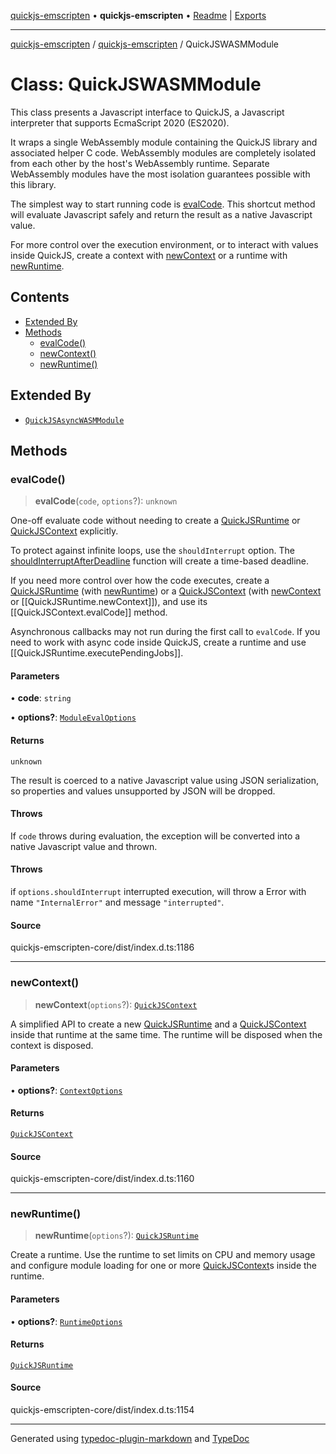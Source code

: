 [quickjs-emscripten](../../packages.md) • **quickjs-emscripten** • [Readme](../README.md) \| [Exports](../exports.md)

***

[quickjs-emscripten](../../packages.md) / [quickjs-emscripten](../exports.md) / QuickJSWASMModule

# Class: QuickJSWASMModule

This class presents a Javascript interface to QuickJS, a Javascript interpreter
that supports EcmaScript 2020 (ES2020).

It wraps a single WebAssembly module containing the QuickJS library and
associated helper C code. WebAssembly modules are completely isolated from
each other by the host's WebAssembly runtime. Separate WebAssembly modules
have the most isolation guarantees possible with this library.

The simplest way to start running code is [evalCode](QuickJSWASMModule.md#evalcode). This shortcut
method will evaluate Javascript safely and return the result as a native
Javascript value.

For more control over the execution environment, or to interact with values
inside QuickJS, create a context with [newContext](QuickJSWASMModule.md#newcontext) or a runtime with
[newRuntime](QuickJSWASMModule.md#newruntime).

## Contents

- [Extended By](QuickJSWASMModule.md#extended-by)
- [Methods](QuickJSWASMModule.md#methods)
  - [evalCode()](QuickJSWASMModule.md#evalcode)
  - [newContext()](QuickJSWASMModule.md#newcontext)
  - [newRuntime()](QuickJSWASMModule.md#newruntime)

## Extended By

- [`QuickJSAsyncWASMModule`](QuickJSAsyncWASMModule.md)

## Methods

### evalCode()

> **evalCode**(`code`, `options`?): `unknown`

One-off evaluate code without needing to create a [QuickJSRuntime](QuickJSRuntime.md) or
[QuickJSContext](QuickJSContext.md) explicitly.

To protect against infinite loops, use the `shouldInterrupt` option. The
[shouldInterruptAfterDeadline](../exports.md#shouldinterruptafterdeadline) function will create a time-based deadline.

If you need more control over how the code executes, create a
[QuickJSRuntime](QuickJSRuntime.md) (with [newRuntime](QuickJSWASMModule.md#newruntime)) or a [QuickJSContext](QuickJSContext.md) (with
[newContext](QuickJSWASMModule.md#newcontext) or [[QuickJSRuntime.newContext]]), and use its
[[QuickJSContext.evalCode]] method.

Asynchronous callbacks may not run during the first call to `evalCode`. If
you need to work with async code inside QuickJS, create a runtime and use
[[QuickJSRuntime.executePendingJobs]].

#### Parameters

• **code**: `string`

• **options?**: [`ModuleEvalOptions`](../interfaces/ModuleEvalOptions.md)

#### Returns

`unknown`

The result is coerced to a native Javascript value using JSON
serialization, so properties and values unsupported by JSON will be dropped.

#### Throws

If `code` throws during evaluation, the exception will be
converted into a native Javascript value and thrown.

#### Throws

if `options.shouldInterrupt` interrupted execution, will throw a Error
with name `"InternalError"` and  message `"interrupted"`.

#### Source

quickjs-emscripten-core/dist/index.d.ts:1186

***

### newContext()

> **newContext**(`options`?): [`QuickJSContext`](QuickJSContext.md)

A simplified API to create a new [QuickJSRuntime](QuickJSRuntime.md) and a
[QuickJSContext](QuickJSContext.md) inside that runtime at the same time. The runtime will
be disposed when the context is disposed.

#### Parameters

• **options?**: [`ContextOptions`](../interfaces/ContextOptions.md)

#### Returns

[`QuickJSContext`](QuickJSContext.md)

#### Source

quickjs-emscripten-core/dist/index.d.ts:1160

***

### newRuntime()

> **newRuntime**(`options`?): [`QuickJSRuntime`](QuickJSRuntime.md)

Create a runtime.
Use the runtime to set limits on CPU and memory usage and configure module
loading for one or more [QuickJSContext](QuickJSContext.md)s inside the runtime.

#### Parameters

• **options?**: [`RuntimeOptions`](../interfaces/RuntimeOptions.md)

#### Returns

[`QuickJSRuntime`](QuickJSRuntime.md)

#### Source

quickjs-emscripten-core/dist/index.d.ts:1154

***

Generated using [typedoc-plugin-markdown](https://www.npmjs.com/package/typedoc-plugin-markdown) and [TypeDoc](https://typedoc.org/)
